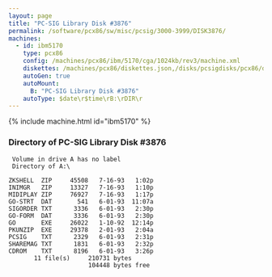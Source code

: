 ```yaml
---
layout: page
title: "PC-SIG Library Disk #3876"
permalink: /software/pcx86/sw/misc/pcsig/3000-3999/DISK3876/
machines:
  - id: ibm5170
    type: pcx86
    config: /machines/pcx86/ibm/5170/cga/1024kb/rev3/machine.xml
    diskettes: /machines/pcx86/diskettes.json,/disks/pcsigdisks/pcx86/diskettes.json
    autoGen: true
    autoMount:
      B: "PC-SIG Library Disk #3876"
    autoType: $date\r$time\rB:\rDIR\r
---
```


{% include machine.html id="ibm5170" %}

### Directory of PC-SIG Library Disk #3876

     Volume in drive A has no label
     Directory of A:\

    ZKSHELL  ZIP     45508   7-16-93   1:02p
    INIMGR   ZIP     13327   7-16-93   1:10p
    MIDIPLAY ZIP     76927   7-16-93   1:17p
    GO-STRT  DAT       541   6-01-93  11:07a
    SIGORDER TXT      3336   6-01-93   2:30p
    GO-FORM  DAT      3336   6-01-93   2:30p
    GO       EXE     26022   1-10-92  12:14p
    PKUNZIP  EXE     29378   2-01-93   2:04a
    PCSIG    TXT      2329   6-01-93   2:31p
    SHAREMAG TXT      1831   6-01-93   2:32p
    CDROM    TXT      8196   6-01-93   3:26p
           11 file(s)     210731 bytes
                          104448 bytes free
